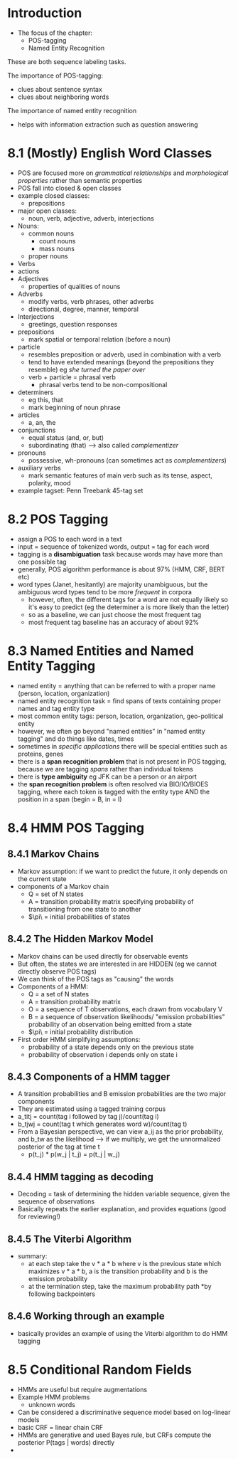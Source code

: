 # Introduction

+ The focus of the chapter:
  + POS-tagging
  + Named Entity Recognition

These are both sequence labeling tasks. 

The importance of POS-tagging:
+ clues about sentence syntax
+ clues about neighboring words

The importance of named entity recognition
+ helps with information extraction such as question answering

# 8.1 (Mostly) English Word Classes

+ POS are focused more on *grammatical relationships* and *morphological properties* rather than semantic properties
+ POS fall into closed & open classes
+ example closed classes:
   + prepositions
+ major open classes:
   + noun, verb, adjective, adverb, interjections
+ Nouns:
  + common nouns
    +  count nouns
    +  mass nouns
  +  proper nouns
+  Verbs
  + actions
+ Adjectives
  + properties of qualities of nouns
+ Adverbs
  + modify verbs, verb phrases, other adverbs
  + directional, degree, manner, temporal
+ Interjections
  + greetings, question responses
+ prepositions
  + mark spatial or temporal relation (before a noun)
+ particle
  + resembles preposition or adverb, used in combination with a verb
  + tend to have extended meanings (beyond the prepositions they resemble) eg *she turned the paper over*
  + verb + particle = phrasal verb
    + phrasal verbs tend to be non-compositional
+ determiners
  + eg this, that
  + mark beginning of noun phrase
+ articles
  + a, an, the
+ conjunctions
  + equal status (and, or, but)
  + subordinating (that)    --> also called *complementizer*
+ pronouns
  + possessive, wh-pronouns (can sometimes act as *complementizers*)
+ auxiliary verbs
  + mark semantic features of main verb such as its tense, aspect, polarity, mood
+ example tagset: Penn Treebank 45-tag set


# 8.2 POS Tagging

+ assign a POS to each word in a text
+ input = sequence of tokenized words, output = tag for each word
+ tagging is a **disambiguation** task because words may have more than one possible tag
+ generally, POS algorithm performance is about 97% (HMM, CRF, BERT etc)
+ word types (Janet, hesitantly) are majority unambiguous, but the ambiguous word types tend to be more *frequent* in corpora
  + however, often, the different tags for a word are not equally likely so it's easy to predict (eg the determiner a is more likely than the letter)
  + so as a baseline, we can just choose the most frequent tag
  + most frequent tag baseline has an accuracy of about 92%

# 8.3 Named Entities and Named Entity Tagging
+ named entity = anything that can be referred to with a proper name (person, location, organization)
+ named entity recognition task = find spans of texts containing proper names and tag entity type
+ most common entity tags: person, location, organization, geo-political entity
+ however, we often go beyond "named entities" in "named entity tagging" and do things like dates, times
+ sometimes in *specific applications* there will be special entities such as proteins, genes
+ there is a **span recognition problem** that is not present in POS tagging, because we are tagging *spans* rather than individual tokens
+ there is **type ambiguity** eg JFK can be a person or an airport
+ the **span recognition problem** is often resolved via BIO/IO/BIOES tagging, where each token is tagged with the entity type AND the position in a span (begin = B, in = I)

# 8.4 HMM POS Tagging

## 8.4.1 Markov Chains
+ Markov assumption: if we want to predict the future, it only depends on the current state
+ components of a Markov chain
  + Q = set of N states
  + A = transition probability matrix specifying probability of transitioning from one state to another
  + $\pi\   = initial probabilities of states

## 8.4.2 The Hidden Markov Model
+ Markov chains can be used directly for observable events
+ But often, the states we are interested in are HIDDEN (eg we cannot directly observe POS tags)
+ We can think of the POS tags as "causing" the words
+ Components of a HMM:
  + Q = a set of N states
  + A = transition probability matrix
  + O = a sequence of T observations, each drawn from vocabulary V
  + B = a sequence of observation likelihoods/ "emission probabilities" probability of an observation being emitted from a state
  + $\pi\ = initial probability distribution
+ First order HMM simplifying assumptions:
  + probability of a state depends only on the previous state
  + probability of observation i depends only on state i

## 8.4.3 Components of a HMM tagger
+ A transition probabilities and B emission probabilities are the two major components
+ They are estimated using a tagged training corpus
+ a_titj = count(tag i followed by tag j)/count(tag i)
+ b_tjwj = count(tag t which generates word w)/count(tag t)
+ From a Bayesian perspective, we can view a_ij as the prior probability, and b_tw as the likelihood --> if we multiply, we get the unnormalized posterior of the tag at time t
  + p(t_j) * p(w_j | t_j) = p(t_j | w_j)

## 8.4.4 HMM tagging as decoding
+ Decoding = task of determining the hidden variable sequence, given the sequence of observations
+ Basically repeats the earlier explanation, and provides equations (good for reviewing!)

## 8.4.5 The Viterbi Algorithm
+ summary: 
  + at each step take the v * a * b where v is the previous state which maximizes v * a * b, a is the transition probability and b is the emission probability
  + at the termination step, take the maximum probability path *by following backpointers

## 8.4.6 Working through an example
+ basically provides an example of using the Viterbi algorithm to do HMM tagging


# 8.5 Conditional Random Fields
+ HMMs are useful but require augmentations
+ Example HMM problems
  + unknown words
+ Can be considered a discriminative sequence model based on log-linear models
+ basic CRF = linear chain CRF
+ HMMs are generative and used Bayes rule, but CRFs compute the posterior P(tags | words) directly
+  


